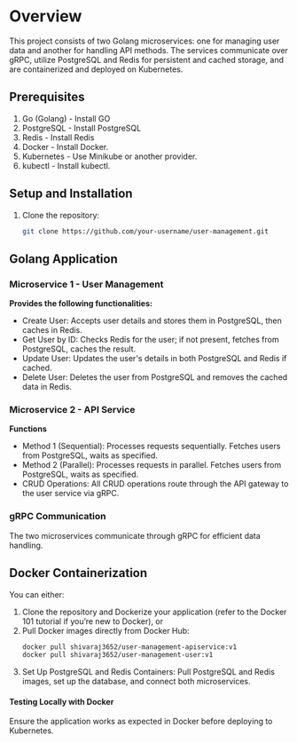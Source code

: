 # Overview
This project consists of two Golang microservices: one for managing user data and another for handling API methods. 
The services communicate over gRPC, utilize PostgreSQL and Redis for persistent and cached storage, and are containerized and deployed on Kubernetes.

## Prerequisites
1. Go (Golang) - Install GO
2. PostgreSQL - Install PostgreSQL
3. Redis - Install Redis
4. Docker - Install Docker.
5. Kubernetes - Use Minikube or another provider.
6. kubectl - Install kubectl.

## Setup and Installation
1. Clone the repository:

   ```bash
   git clone https://github.com/your-username/user-management.git
   
## Golang Application
### Microservice 1 - User Management
**Provides the following functionalities:**
- Create User: Accepts user details and stores them in PostgreSQL, then caches in Redis.
- Get User by ID: Checks Redis for the user; if not present, fetches from PostgreSQL, caches the result.
- Update User: Updates the user's details in both PostgreSQL and Redis if cached.
- Delete User: Deletes the user from PostgreSQL and removes the cached data in Redis.

### Microservice 2 - API Service
**Functions**
- Method 1 (Sequential): Processes requests sequentially. Fetches users from PostgreSQL, waits as specified.
- Method 2 (Parallel): Processes requests in parallel. Fetches users from PostgreSQL, waits as specified.
- CRUD Operations: All CRUD operations route through the API gateway to the user service via gRPC.

### gRPC Communication
The two microservices communicate through gRPC for efficient data handling.

## Docker Containerization
You can either:
1. Clone the repository and Dockerize your application (refer to the Docker 101 tutorial if you’re new to Docker), or
2. Pull Docker images directly from Docker Hub:
   ```bash
   docker pull shivaraj3652/user-management-apiservice:v1
   docker pull shivaraj3652/user-management-user:v1
3. Set Up PostgreSQL and Redis Containers:
Pull PostgreSQL and Redis images, set up the database, and connect both microservices.

#### Testing Locally with Docker
Ensure the application works as expected in Docker before deploying to Kubernetes.
